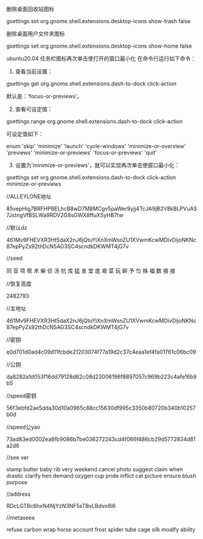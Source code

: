 删除桌面回收站图标

gsettings set org.gnome.shell.extensions.desktop-icons show-trash false

删除桌面用户文件夹图标

gsettings set org.gnome.shell.extensions.desktop-icons show-home false

ubuntu20.04 任务栏图标再次单击使打开的窗口最小化
在命令行运行如下命令：

1. 查看当前设置：

gsettings get org.gnome.shell.extensions.dash-to-dock click-action

默认是：‘focus-or-previews’。

2. 查看可设定值：

gsettings range org.gnome.shell.extensions.dash-to-dock click-action

可设定值如下：

enum
'skip'
'minimize'
'launch'
'cycle-windows'
'minimize-or-overview'
'previews'
'minimize-or-previews'
'focus-or-previews'
'quit'

3. 设置为'minimize-or-previews'，就可以实现再次单击使窗口最小化：

gsettings set org.gnome.shell.extensions.dash-to-dock click-action minimize-or-previews

//ALLEYLONE地址

85vepHig7BRFHPBELhcB8wD7M8MCgv5paWer9yjj4TcJA9jB2V8kBLPVuAS7JstngVfBSLWa9RDV2G8sGWX8ffuXSyHB7tw

//默认dz

461Mv9FHEVXR3Ht5daX2nJ6jQtuYiXnXmWsnZU1XVwmKcwMDivDijoNKNc87epPyZs92thDcN5AG3SC4scndkDKWMT4jG7v

//seed

同 亚 项 帮 术 柴 侦 汤 抗 库 猛 发 堂 底 艰 菜 玩 鲜 予 匀 株 福 数 接 接

//恢复高度

2482793

//主地址

461Mv9FHEVXR3Ht5daX2nJ6jQtuYiXnXmWsnZU1XVwmKcwMDivDijoNKNc87epPyZs92thDcN5AG3SC4scndkDKWMT4jG7v

//密钥

e0d701d0ad4c09d11fcbde21203074f77a19d2c37c4eaa1ef4fa01761c06bc09


//公钥

da8282a1d053f16dd79128d62c08d23006196f8897057c969b223c4afe16b9b5

//speed密钥

56f3ebfd2ae5dda30d10a0965c88cc15630df995c3350b80720b340b10257b0d

//speed公yao

73ad83ed0002ea8fb9086b7be036272243cd4f066f486cb29d5772834d81a2d6

//see ver

stamp butter baby rib very weekend cancel photo suggest claim when drastic clarify hen demand oxygen cup pride inflict cat picture ensure blush purpose

//address

RDcLGTBc6hxN4NjYzN3NF5sTBvLBdvo8i6


//metaseee


refuse carbon wrap horse account frost spider tube cage silk modify ability
